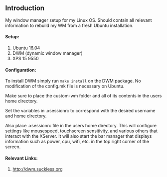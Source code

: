 ## Introduction
My window manager setup for my Linux OS.
Should contain all relevant information
to rebuild my WM from a fresh Ubuntu installation.

#### Setup:
1. Ubuntu 16.04
1. DWM (dynamic window manager)
1. XPS 15 9550

#### Configuration:

To install DWM simply run `make install` on the DWM package.
No modification of the config.mk file is necessary on Ubuntu.

Make sure to place the custom-wm folder and all of its contents
in the users home directory.

Set the variables in .xsessionrc to correspond with the desired username and 
home directory.

Also place .xsessionrc file in the users home directory. This will
configure settings like mousespeed, touchscreen sensitivity, and various
others that interact with the XServer. It will also start
the bar manager that displays information such as power, cpu, wifi, etc.
in the top right corner of the screen.


#### Relevant Links: 
1. http://dwm.suckless.org
